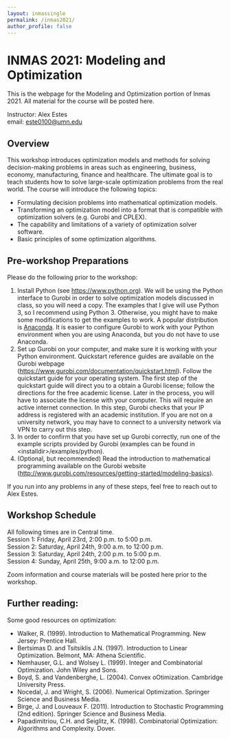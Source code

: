 ```yaml
---
layout: inmassingle
permalink: /inmas2021/
author_profile: false
---
```

# INMAS 2021: Modeling and Optimization
This is the webpage for the Modeling and Optimization portion of Inmas 2021. All material for the course will be posted here. 

Instructor: Alex Estes  
email: <este0100@umn.edu>

## Overview
This workshop introduces optimization models and methods for solving decision-making problems in areas such as engineering, business, economy, manufacturing, finance and healthcare. The ultimate goal is to teach students how to solve large-scale optimization problems from the real world. The course will introduce the following topics: 
- Formulating decision problems into mathematical optimization models.
- Transforming an optimization model into a format that is compatible with optimization solvers (e.g. Gurobi and CPLEX).
- The capability and limitations of a variety of optimization solver software.
- Basic principles of some optimization algorithms.

## Pre-workshop Preparations
Please do the following prior to the workshop:
1. Install Python (see <https://www.python.org>). We will be using the Python interface to Gurobi in order to solve optimization models discussed in class, so you will need a copy. The examples that I give will use Python 3, so I recommend using Python 3. Otherwise, you might have to make some modifications to get the examples to work. A popular distribution is [Anaconda](https://anaconda.com/products/individual). It is easier to configure Gurobi to work with your Python environment when you are using Anaconda, but you do not have to use Anaconda.
2. Set up Gurobi on your computer, and make sure it is working with your Python environment. Quickstart reference guides are available on the Gurobi webpage (<https://www.gurobi.com/documentation/quickstart.html>). Follow the quickstart guide for your operating system. The first step of the quickstart guide will direct you to a obtain a Gurobi license; follow the directions for the free academic license. Later in the process, you will have to associate the license with your computer. This will require an active internet connection. In this step, Gurobi checks that your IP address is registered with an academic institution. If you are not on a university network, you may have to connect to a university network via VPN to carry out this step.
3. In order to confirm that you have set up Gurobi correctly, run one of the example scripts provided by Gurobi (examples can be found in \<installdir\>/examples/python).
4. (Optional, but recommended) Read the introduction to mathematical programming available on the Gurobi website (<http://www.gurobi.com/resources/getting-started/modeling-basics>).

If you run into any problems in any of these steps, feel free to reach out to Alex Estes.

## Workshop Schedule
All following times are in Central time.  
Session 1: Friday, April 23rd, 2:00 p.m. to 5:00 p.m.  
Session 2: Saturday, April 24th, 9:00 a.m. to 12:00 p.m.  
Session 3: Saturday, April 24th, 2:00 p.m. to 5:00 p.m.  
Session 4: Sunday, April 25th, 9:00 a.m. to 12:00 p.m.  

Zoom information and course materials will be posted here prior to the workshop.

## Further reading:
Some good resources on optimization:
- Walker, R. (1999). Introduction to Mathematical Programming. New Jersey: Prentice Hall. 
- Bertsimas D. and Tsitsiklis J.N. (1997). Introduction to Linear Optimization. Belmont, MA: Athena Scientific.
- Nemhauser, G.L. and Wolsey L. (1999). Integer and Combinatorial Optimization. John Wiley and Sons.
- Boyd, S. and Vandenberghe, L. (2004). Convex oOtimization. Cambridge University Press.
- Nocedal, J. and Wright, S. (2006). Numerical Optimization. Springer Science and Business Media.
- Birge, J. and Louveaux F. (2011). Introduction to Stochastic Programming (2nd edition). Springer Science and Business Media.
- Papadimitriou, C.H. and Seiglitz, K. (1998). Combinatorial Optimization: Algorithms and Complexity. Dover. 